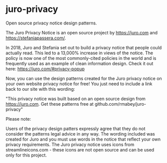 # juro-privacy
Open source privacy notice design patterns.

The Juro Privacy Notice is an open source project by https://juro.com and https://stefaniapassera.com/. 

In 2018, Juro and Stefania set out to build a privacy notice that people could actually read. This led to a 13,000% increase in views of the notice. The policy is now one of the most commonly-cited policies in the world and is frequently used as an example of clean information design. Check it out here: https://juro.com/#privacy-popup

Now, you can use the design patterns created for the Juro privacy notice on your own website privacy notice for free! You just need to include a link back to our site with this wording:

"This privacy notice was built based on an open source design from https://juro.com. Get these patterns free at github.com/rmabey/juro-privacy"

Please note:

Users of the privacy design patters expressly agree that they do not consider the patterns legal advice in any way. The wording included was created for Juro and you must use words in the notice that reflect your own privacy requirements. The Juro privacy notice uses icons from streamlineicons.com - these icons are not open source and can be used only for this project.
